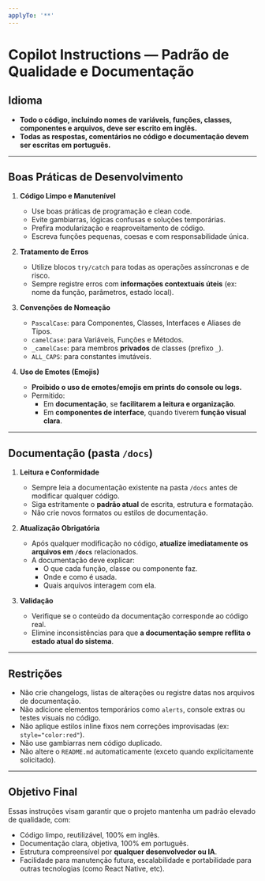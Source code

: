 ```yaml
---
applyTo: '**'
---
```


# Copilot Instructions — Padrão de Qualidade e Documentação

## Idioma

- **Todo o código, incluindo nomes de variáveis, funções, classes, componentes e arquivos, deve ser escrito em inglês.**
- **Todas as respostas, comentários no código e documentação devem ser escritas em português.**

---

## Boas Práticas de Desenvolvimento

1. **Código Limpo e Manutenível**
   - Use boas práticas de programação e clean code.
   - Evite gambiarras, lógicas confusas e soluções temporárias.
   - Prefira modularização e reaproveitamento de código.
   - Escreva funções pequenas, coesas e com responsabilidade única.

2. **Tratamento de Erros**
   - Utilize blocos `try/catch` para todas as operações assíncronas e de risco.
   - Sempre registre erros com **informações contextuais úteis** (ex: nome da função, parâmetros, estado local).

3. **Convenções de Nomeação**
   - `PascalCase`: para Componentes, Classes, Interfaces e Aliases de Tipos.
   - `camelCase`: para Variáveis, Funções e Métodos.
   - `_camelCase`: para membros **privados** de classes (prefixo `_`).
   - `ALL_CAPS`: para constantes imutáveis.

4. **Uso de Emotes (Emojis)**
   - **Proibido o uso de emotes/emojis em prints do console ou logs.**
   - Permitido:
     - Em **documentação**, se **facilitarem a leitura e organização**.
     - Em **componentes de interface**, quando tiverem **função visual clara**.

---

## Documentação (pasta `/docs`)

1. **Leitura e Conformidade**
   - Sempre leia a documentação existente na pasta `/docs` antes de modificar qualquer código.
   - Siga estritamente o **padrão atual** de escrita, estrutura e formatação.
   - Não crie novos formatos ou estilos de documentação.

2. **Atualização Obrigatória**
   - Após qualquer modificação no código, **atualize imediatamente os arquivos em `/docs`** relacionados.
   - A documentação deve explicar:
     - O que cada função, classe ou componente faz.
     - Onde e como é usada.
     - Quais arquivos interagem com ela.

3. **Validação**
   - Verifique se o conteúdo da documentação corresponde ao código real.
   - Elimine inconsistências para que **a documentação sempre reflita o estado atual do sistema**.

---

## Restrições

- Não crie changelogs, listas de alterações ou registre datas nos arquivos de documentação.
- Não adicione elementos temporários como `alerts`, console extras ou testes visuais no código.
- Não aplique estilos inline fixos nem correções improvisadas (ex: `style="color:red"`).
- Não use gambiarras nem código duplicado.
- Não altere o `README.md` automaticamente (exceto quando explicitamente solicitado).

---

## Objetivo Final

Essas instruções visam garantir que o projeto mantenha um padrão elevado de qualidade, com:

- Código limpo, reutilizável, 100% em inglês.
- Documentação clara, objetiva, 100% em português.
- Estrutura compreensível por **qualquer desenvolvedor ou IA**.
- Facilidade para manutenção futura, escalabilidade e portabilidade para outras tecnologias (como React Native, etc).
